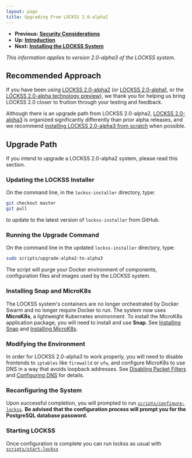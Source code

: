 ```yaml
---
layout: page
title: Upgrading From LOCKSS 2.0-alpha2
---
```


*   **Previous: [Security Considerations](../introduction/security)**
*   **Up: [Introduction](.)**
*   **Next: [Installing the LOCKSS System](../installing)**

*This information applies to version 2.0-alpha3 of the LOCKSS system.*

## Recommended Approach

If you have been using [LOCKSS 2.0-alpha2](../../../releases/2.0-alpha2) (or [LOCKSS 2.0-alpha1](../../../releases/2.0-alpha1), or the [LOCKSS 2.0-alpha technology preview](../../../releases/2.0-alpha-preview)), we thank you for helping us bring LOCKSS 2.0 closer to fruition through your testing and feedback.

Although there is an upgrade path from LOCKSS 2.0-alpha2, [LOCKSS 2.0-alpha3](../../../releases/2.0-alpha3) is organized significantly differently than prior alpha releases, and we recommend [installing LOCKSS 2.0-alpha3 from scratch](../installing) when possible.

## Upgrade Path

If you intend to upgrade a LOCKSS 2.0-alpha2 system, please read this section.

### Updating the LOCKSS Installer

On the command line, in the `lockss-installer` directory, type:

```bash
git checkout master
git pull
```

to update to the latest version of `lockss-installer` from GitHub.

### Running the Upgrade Command

On the command line in the updated `lockss-installer` directory, type:

```bash
sudo scripts/upgrade-alpha2-to-alpha3
```

The script will purge your Docker environment of components, configuration files and images used by the LOCKSS system.

### Installing Snap and MicroK8s

The LOCKSS system's containers are no longer orchestrated by Docker Swarm and no longer require Docker to run. The system now uses **MicroK8s**, a lightweight Kubernetes environment. To install the MicroK8s application package, you will need to install and use **Snap**. See [Installing Snap](../installing/snap) and [Installing MicroK8s](../installing/microk8s).

### Modifying the Environment

In order for LOCKSS 2.0-alpha3 to work properly, you will need to disable frontends to `iptables` like `firewalld` or `ufw`, and configure MicroK8s to use DNS in a way that avoids loopback addresses. See [Disabling Packet Filters](../installing/firewall) and [Configuring DNS](../installing/dns) for details.

### Reconfiguring the System

Upon successful completion, you will prompted to run [`scripts/configure-lockss`](../configuring). **Be advised that the configuration process will prompt you for the PostgreSQL database password.**

### Starting LOCKSS

Once configuration is complete you can run lockss as usual with [`scripts/start-lockss`](../running)
